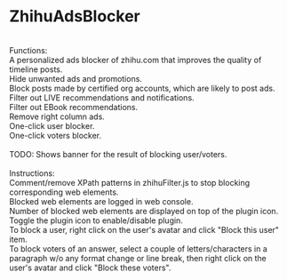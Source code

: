 # ZhihuAdsBlocker
<br/>
Functions:<br/>
A personalized ads blocker of zhihu.com that improves the quality of timeline posts.<br/>
Hide unwanted ads and promotions.<br/>
Block posts made by certified org accounts, which are likely to post ads.<br/>
Filter out LIVE recommendations and notifications.<br/>
Filter out EBook recommendations.<br/>
Remove right column ads.<br/>
One-click user blocker.<br/>
One-click voters blocker.<br/>
<br/>
TODO: Shows banner for the result of blocking user/voters.<br/>
<br/>
Instructions:<br/>
Comment/remove XPath patterns in zhihuFilter.js to stop blocking corresponding web elements.<br/>
Blocked web elements are logged in web console.<br/>
Number of blocked web elements are displayed on top of the plugin icon.<br/>
Toggle the plugin icon to enable/disable plugin.<br/>
To block a user, right click on the user's avatar and click "Block this user" item.<br/>
To block voters of an answer, select a couple of letters/characters in a paragraph w/o any format change or line break, then right click on the user's avatar and click "Block these voters".<br/>
